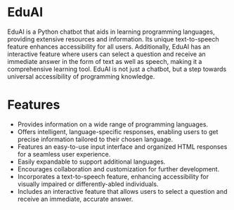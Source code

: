 # EduAI
EduAI is a Python chatbot that aids in learning programming languages, providing extensive resources and information. Its unique text-to-speech feature enhances accessibility for all users. Additionally, EduAI has an interactive feature where users can select a question and receive an immediate answer in the form of text as well as speech, making it a comprehensive learning tool. EduAI is not just a chatbot, but a step towards universal accessibility of programming knowledge.
# Features
- Provides information on a wide range of programming languages.
- Offers intelligent, language-specific responses, enabling users to get precise information tailored to their chosen language.
- Features an easy-to-use input interface and organized HTML responses for a seamless user experience.
- Easily expandable to support additional languages.
- Encourages collaboration and customization for further development.
- Incorporates a text-to-speech feature, enhancing accessibility for visually impaired or differently-abled individuals.
- Includes an interactive feature that allows users to select a question and receive an immediate, accurate answer.

